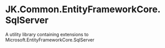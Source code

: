 # JK.Common.EntityFrameworkCore.SqlServer

A utility library containing extensions to Microsoft.EntityFrameworkCore.SqlServer